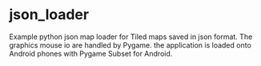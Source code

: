 json_loader
===========

Example python json map loader for Tiled maps saved in json format.  The graphics mouse io are handled by Pygame.  the application is loaded onto Android phones with Pygame Subset for Android.

